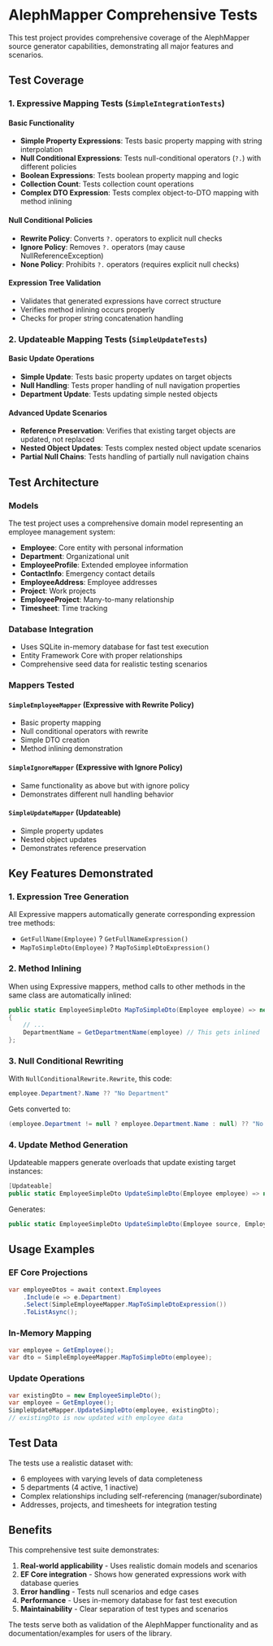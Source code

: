 # AlephMapper Comprehensive Tests

This test project provides comprehensive coverage of the AlephMapper source generator capabilities, demonstrating all major features and scenarios.

## Test Coverage

### 1. Expressive Mapping Tests (`SimpleIntegrationTests`)

#### Basic Functionality
- **Simple Property Expressions**: Tests basic property mapping with string interpolation
- **Null Conditional Expressions**: Tests null-conditional operators (`?.`) with different policies
- **Boolean Expressions**: Tests boolean property mapping and logic
- **Collection Count**: Tests collection count operations
- **Complex DTO Expression**: Tests complex object-to-DTO mapping with method inlining

#### Null Conditional Policies
- **Rewrite Policy**: Converts `?.` operators to explicit null checks
- **Ignore Policy**: Removes `?.` operators (may cause NullReferenceException)
- **None Policy**: Prohibits `?.` operators (requires explicit null checks)

#### Expression Tree Validation
- Validates that generated expressions have correct structure
- Verifies method inlining occurs properly
- Checks for proper string concatenation handling

### 2. Updateable Mapping Tests (`SimpleUpdateTests`)

#### Basic Update Operations
- **Simple Update**: Tests basic property updates on target objects
- **Null Handling**: Tests proper handling of null navigation properties
- **Department Update**: Tests updating simple nested objects

#### Advanced Update Scenarios
- **Reference Preservation**: Verifies that existing target objects are updated, not replaced
- **Nested Object Updates**: Tests complex nested object update scenarios
- **Partial Null Chains**: Tests handling of partially null navigation chains

## Test Architecture

### Models
The test project uses a comprehensive domain model representing an employee management system:

- **Employee**: Core entity with personal information
- **Department**: Organizational unit
- **EmployeeProfile**: Extended employee information
- **ContactInfo**: Emergency contact details
- **EmployeeAddress**: Employee addresses
- **Project**: Work projects
- **EmployeeProject**: Many-to-many relationship
- **Timesheet**: Time tracking

### Database Integration
- Uses SQLite in-memory database for fast test execution
- Entity Framework Core with proper relationships
- Comprehensive seed data for realistic testing scenarios

### Mappers Tested

#### `SimpleEmployeeMapper` (Expressive with Rewrite Policy)
- Basic property mapping
- Null conditional operators with rewrite
- Simple DTO creation
- Method inlining demonstration

#### `SimpleIgnoreMapper` (Expressive with Ignore Policy)
- Same functionality as above but with ignore policy
- Demonstrates different null handling behavior

#### `SimpleUpdateMapper` (Updateable)
- Simple property updates
- Nested object updates
- Demonstrates reference preservation

## Key Features Demonstrated

### 1. Expression Tree Generation
All Expressive mappers automatically generate corresponding expression tree methods:
- `GetFullName(Employee)` ? `GetFullNameExpression()`
- `MapToSimpleDto(Employee)` ? `MapToSimpleDtoExpression()`

### 2. Method Inlining
When using Expressive mappers, method calls to other methods in the same class are automatically inlined:
```csharp
public static EmployeeSimpleDto MapToSimpleDto(Employee employee) => new EmployeeSimpleDto
{
    // ...
    DepartmentName = GetDepartmentName(employee) // This gets inlined
};
```

### 3. Null Conditional Rewriting
With `NullConditionalRewrite.Rewrite`, this code:
```csharp
employee.Department?.Name ?? "No Department"
```

Gets converted to:
```csharp
(employee.Department != null ? employee.Department.Name : null) ?? "No Department"
```

### 4. Update Method Generation
Updateable mappers generate overloads that update existing target instances:
```csharp
[Updateable]
public static EmployeeSimpleDto UpdateSimpleDto(Employee employee) => new EmployeeSimpleDto { ... }
```

Generates:
```csharp
public static EmployeeSimpleDto UpdateSimpleDto(Employee source, EmployeeSimpleDto target) { ... }
```

## Usage Examples

### EF Core Projections
```csharp
var employeeDtos = await context.Employees
    .Include(e => e.Department)
    .Select(SimpleEmployeeMapper.MapToSimpleDtoExpression())
    .ToListAsync();
```

### In-Memory Mapping
```csharp
var employee = GetEmployee();
var dto = SimpleEmployeeMapper.MapToSimpleDto(employee);
```

### Update Operations
```csharp
var existingDto = new EmployeeSimpleDto();
var employee = GetEmployee();
SimpleUpdateMapper.UpdateSimpleDto(employee, existingDto);
// existingDto is now updated with employee data
```

## Test Data

The tests use a realistic dataset with:
- 6 employees with varying levels of data completeness
- 5 departments (4 active, 1 inactive)
- Complex relationships including self-referencing (manager/subordinate)
- Addresses, projects, and timesheets for integration testing

## Benefits

This comprehensive test suite demonstrates:

1. **Real-world applicability** - Uses realistic domain models and scenarios
2. **EF Core integration** - Shows how generated expressions work with database queries
3. **Error handling** - Tests null scenarios and edge cases
4. **Performance** - Uses in-memory database for fast test execution
5. **Maintainability** - Clear separation of test types and scenarios

The tests serve both as validation of the AlephMapper functionality and as documentation/examples for users of the library.